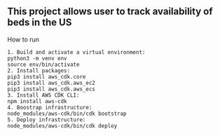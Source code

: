 ## This project allows user to track availability of beds in the US

How to run
```
1. Build and activate a virtual environment: 
python3 -m venv env
source env/bin/activate
2. Install packages:
pip3 install aws_cdk.core
pip3 install aws_cdk.aws_ec2
pip3 install aws_cdk.aws_ecs
3. Install AWS CDK CLI:
npm install aws-cdk
4. Boostrap infrastructure:
node_modules/aws-cdk/bin/cdk bootstrap
5. Deploy infrastructure:
node_modules/aws-cdk/bin/cdk deploy
```